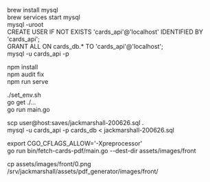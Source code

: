 brew install mysql  
brew services start mysql  
mysql -uroot  
CREATE USER IF NOT EXISTS 'cards_api'@'localhost' IDENTIFIED BY 'cards_api';  
GRANT ALL ON cards_db.* TO 'cards_api'@'localhost';  
mysql -u cards_api -p  

npm install  
npm audit fix  
npm run serve  

./set_env.sh  
go get ./...  
go run main.go  

scp user@host:saves/jackmarshall-200626.sql .  
mysql -u cards_api -p cards_db < jackmarshall-200626.sql  


export CGO_CFLAGS_ALLOW='-Xpreprocessor'  
go run bin/fetch-cards-pdf/main.go --dest-dir assets/images/front  




cp assets/images/front/0.png /srv/jackmarshall/assets/pdf_generator/images/front/  
